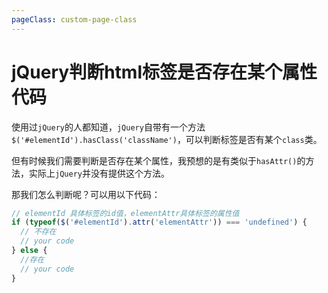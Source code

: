 ```yaml
---
pageClass: custom-page-class
---
```


# jQuery判断html标签是否存在某个属性代码

使用过`jQuery`的人都知道，`jQuery`自带有一个方法`$('#elementId').hasClass('className')`，可以判断标签是否有某个`class`类。

但有时候我们需要判断是否存在某个属性，我预想的是有类似于`hasAttr()`的方法，实际上`jQuery`并没有提供这个方法。

那我们怎么判断呢？可以用以下代码：

```javascript
// elementId 具体标签的id值，elementAttr具体标签的属性值
if (typeof($('#elementId').attr('elementAttr')) === 'undefined') {
  // 不存在
  // your code
} else {
  //存在
  // your code
}
```